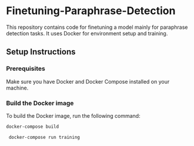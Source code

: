 # Finetuning-Paraphrase-Detection

This repository contains code for finetuning a model mainly for paraphrase detection tasks. It uses Docker for environment setup and training.

## Setup Instructions

### Prerequisites
Make sure you have Docker and Docker Compose installed on your machine.

### Build the Docker image
To build the Docker image, run the following command:

```bash 
docker-compose build
```


```bash
 docker-compose run training
 ```


